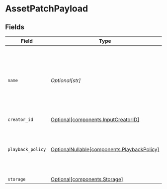 # AssetPatchPayload


## Fields

| Field                                                                                            | Type                                                                                             | Required                                                                                         | Description                                                                                      | Example                                                                                          |
| ------------------------------------------------------------------------------------------------ | ------------------------------------------------------------------------------------------------ | ------------------------------------------------------------------------------------------------ | ------------------------------------------------------------------------------------------------ | ------------------------------------------------------------------------------------------------ |
| `name`                                                                                           | *Optional[str]*                                                                                  | :heavy_minus_sign:                                                                               | The name of the asset. This is not necessarily the filename - it can be a custom name or title.<br/> | filename.mp4                                                                                     |
| `creator_id`                                                                                     | [Optional[components.InputCreatorID]](../../models/components/inputcreatorid.md)                 | :heavy_minus_sign:                                                                               | N/A                                                                                              |                                                                                                  |
| `playback_policy`                                                                                | [OptionalNullable[components.PlaybackPolicy]](../../models/components/playbackpolicy.md)         | :heavy_minus_sign:                                                                               | Whether the playback policy for an asset or stream is public or signed                           |                                                                                                  |
| `storage`                                                                                        | [Optional[components.Storage]](../../models/components/storage.md)                               | :heavy_minus_sign:                                                                               | N/A                                                                                              |                                                                                                  |